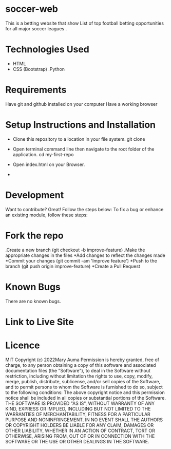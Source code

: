 # soccer-web
This is a betting website that show List of top football betting opportunities for all major soccer leagues .

# Technologies Used
* HTML
* CSS (Bootstrap)
.Python 

# Requirements
Have git and github installed on your computer Have a working browser

# Setup Instructions and Installation
* Clone this repository to a location in your file system. git clone 

* Open terminal command line then navigate to the root folder of the application. cd my-first-repo

* Open index.html on your Browser.
* 
# Development

Want to contribute? Great! Follow the steps below: To fix a bug or enhance an existing module, follow these steps:

# Fork the repo
.Create a new branch (git checkout -b improve-feature)
.Make the appropriate changes in the files
*Add changes to reflect the changes made
*Commit your changes (git commit -am 'Improve feature')
*Push to the branch (git push origin improve-feature)
*Create a Pull Request

# Known Bugs
There are no known bugs.

# Link to Live Site


# Licence
MIT Copyright (c) 2022Mary Auma
Permission is hereby granted, free of charge, to any person obtaining a copy of this software and associated documentation files (the "Software"), to deal in the Software without restriction, including without limitation the rights to use, copy, modify, merge, publish, distribute, sublicense, and/or sell copies of the Software, and to permit persons to whom the Software is furnished to do so, subject to the following conditions: The above copyright notice and this permission notice shall be included in all copies or substantial portions of the Software. THE SOFTWARE IS PROVIDED "AS IS", WITHOUT WARRANTY OF ANY KIND, EXPRESS OR IMPLIED, INCLUDING BUT NOT LIMITED TO THE WARRANTIES OF MERCHANTABILITY, FITNESS FOR A PARTICULAR PURPOSE AND NONINFRINGEMENT. IN NO EVENT SHALL THE AUTHORS OR COPYRIGHT HOLDERS BE LIABLE FOR ANY CLAIM, DAMAGES OR OTHER LIABILITY, WHETHER IN AN ACTION OF CONTRACT, TORT OR OTHERWISE, ARISING FROM, OUT OF OR IN CONNECTION WITH THE SOFTWARE OR THE USE OR OTHER DEALINGS IN THE SOFTWARE.

